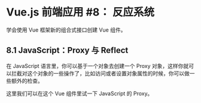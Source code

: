 # Vue.js 前端应用 #8： 反应系统

学会使用 Vue 框架新的组合式接口创建 Vue 组件。

## 8.1 JavaScript：Proxy 与 Reflect

在 JavaScript 语言里，你可以基于一个对象去创建一个 Proxy 对象，这样你就可以拦截对这个对象的一些操作了，比如访问或者设置对象属性的时候，你可以做一些额外的检查。

这里我们可以在这个 Vue 组件里试一下 JavaScript 的 Proxy。
